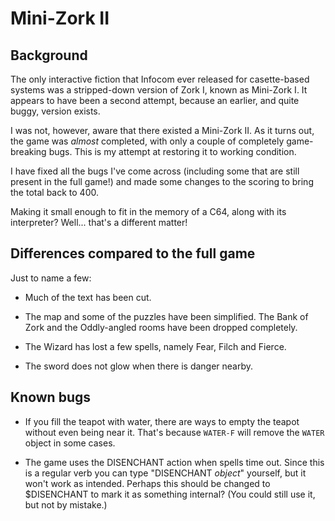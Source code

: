 # Mini-Zork II

## Background

The only interactive fiction that Infocom ever released for
casette-based systems was a stripped-down version of Zork I, known as
Mini-Zork I. It appears to have been a second attempt, because an
earlier, and quite buggy, version exists.

I was not, however, aware that there existed a Mini-Zork II. As it
turns out, the game was *almost* completed, with only a couple of
completely game-breaking bugs. This is my attempt at restoring it to
working condition.

I have fixed all the bugs I've come across (including some that are
still present in the full game!) and made some changes to the scoring
to bring the total back to 400.

Making it small enough to fit in the memory of a C64, along with its
interpreter? Well... that's a different matter!

## Differences compared to the full game

Just to name a few:

* Much of the text has been cut.

* The map and some of the puzzles have been simplified. The Bank of
  Zork and the Oddly-angled rooms have been dropped completely.

* The Wizard has lost a few spells, namely Fear, Filch and Fierce.

* The sword does not glow when there is danger nearby.

## Known bugs

* If you fill the teapot with water, there are ways to empty the
  teapot without even being near it. That's because ```WATER-F``` will
  remove the ```WATER``` object in some cases.

* The game uses the DISENCHANT action when spells time out. Since this
  is a regular verb you can type "DISENCHANT *object*" yourself, but it
  won't work as intended. Perhaps this should be changed to
  $DISENCHANT to mark it as something internal? (You could still use
  it, but not by mistake.)
